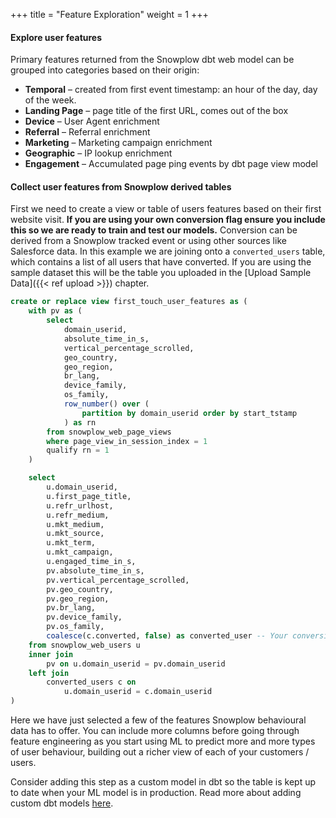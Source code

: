 +++
title = "Feature Exploration"
weight = 1
+++

#### Explore user features

Primary features returned from the Snowplow dbt web model can be grouped into categories based on their origin:

* **Temporal** – created from first event timestamp: an hour of the day, day of the week.
* **Landing Page** – page title of the first URL, comes out of the box
* **Device** –  User Agent enrichment
* **Referral** – Referral enrichment
* **Marketing** –  Marketing campaign enrichment
* **Geographic** – IP lookup enrichment
* **Engagement** – Accumulated page ping events by dbt page view model

#### Collect user features from Snowplow derived tables
First we need to create a view or table of users features based on their first website visit. **If you are using your own conversion flag ensure you include this so we are ready to train and test our models.** Conversion can be derived from a Snowplow tracked event or using other sources like Salesforce data. 
In this example we are joining onto a `converted_users` table, which contains a list of all users that have converted. If you are using the sample dataset this will be the table you uploaded in the [Upload Sample Data]({{< ref upload >}}) chapter.

```sql
create or replace view first_touch_user_features as (
    with pv as (
        select
            domain_userid,
            absolute_time_in_s,
            vertical_percentage_scrolled,
            geo_country,
            geo_region,
            br_lang,
            device_family,
            os_family,
            row_number() over (
                partition by domain_userid order by start_tstamp
            ) as rn
        from snowplow_web_page_views
        where page_view_in_session_index = 1
        qualify rn = 1
    )

    select
        u.domain_userid,
        u.first_page_title,
        u.refr_urlhost,
        u.refr_medium,
        u.mkt_medium,
        u.mkt_source,
        u.mkt_term,
        u.mkt_campaign,
        u.engaged_time_in_s,
        pv.absolute_time_in_s,
        pv.vertical_percentage_scrolled,
        pv.geo_country,
        pv.geo_region,
        pv.br_lang,
        pv.device_family,
        pv.os_family,
        coalesce(c.converted, false) as converted_user -- Your conversion flag here
    from snowplow_web_users u
    inner join
        pv on u.domain_userid = pv.domain_userid
    left join
        converted_users c on
            u.domain_userid = c.domain_userid
)

```

Here we have just selected a few of the features Snowplow behavioural data has to offer. You can include more columns before going through feature engineering as you start using ML to predict more and more types of user behaviour, building out a richer view of each of your customers / users. 

Consider adding this step as a custom model in dbt so the table is kept up to date when your ML model is in production. Read more about adding custom dbt models [here](https://snowplow.github.io/dbt-snowplow-web/#!/overview/snowplow_web).

